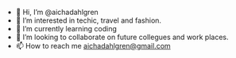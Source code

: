 - 👋 Hi, I’m @aichadahlgren
- 👀 I’m interested in techic, travel and fashion.
- 🌱 I’m currently learning coding
- 💞️ I’m looking to collaborate on future collegues and work places.
- 📫 How to reach me aichadahlgren@gmail.com

<!---
aichadahlgren/aichadahlgren is a ✨ special ✨ repository because its `README.md` (this file) appears on your GitHub profile.
You can click the Preview link to take a look at your changes.
--->
